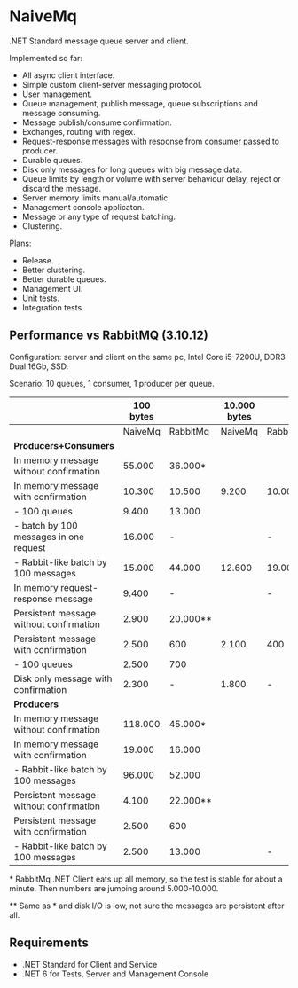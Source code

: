 NaiveMq
=======

.NET Standard message queue server and client.

Implemented so far:
+ All async client interface.
+ Simple custom client-server messaging protocol.
+ User management.
+ Queue management, publish message, queue subscriptions and message consuming.
+ Message publish/consume confirmation.
+ Exchanges, routing with regex.
+ Request-response messages with response from consumer passed to producer.
+ Durable queues.
+ Disk only messages for long queues with big message data.
+ Queue limits by length or volume with server behaviour delay, reject or discard the message.
+ Server memory limits manual/automatic.
+ Management console applicaton.
+ Message or any type of request batching.
+ Clustering.

Plans:
+ Release.
+ Better clustering.
+ Better durable queues.
+ Management UI.
+ Unit tests.
+ Integration tests.

Performance vs RabbitMQ (3.10.12)
-----------------------
Configuration: server and client on the same pc, Intel Core i5-7200U, DDR3 Dual 16Gb, SSD.

Scenario: 10 queues, 1 consumer, 1 producer per queue.

|                                               | 100 bytes |           | 10.000 bytes |              | 1.000.000 bytes |                 |
|-----------------------------------------------|-----------|-----------|--------------|--------------|-----------------|-----------------|
|                                               | NaiveMq   | RabbitMq  | NaiveMq      | RabbitMq     | NaiveMq         | RabbitMq        |
| **Producers+Consumers**                       |           |           |              |              |                 |                 |
| In memory message without confirmation        |   55.000  |  36.000*  |              |              |                 |                 |
| In memory message with confirmation           |   10.300  |  10.500   |      9.200   |      10.000  |           730   |           580   |
| - 100 queues                                  |    9.400  |  13.000   |              |              |                 |                 |
| - batch by 100 messages in one request        |   16.000  |         - |              |           -  |                 |               - |
| - Rabbit-like batch by 100 messages           |   15.000  |  44.000   |     12.600   |      19.000  |           650   |           450   |
| In memory request-response message            |    9.400  |         - |              |            - |                 |               - |
| Persistent message without confirmation       |    2.900  |  20.000** |              |              |                 |                 |
| Persistent message with confirmation          |    2.500  |     600   |      2.100   |        400   |           490   |           100   |
| - 100 queues                                  |    2.500  |     700   |              |              |                 |                 |
| Disk only message with confirmation           |    2.300  |         - |      1.800   |            - |           450   |               - |
| **Producers**                                 |           |           |              |              |                 |                 |
| In memory message without confirmation        |  118.000  |  45.000*  |              |              |                 |                 |
| In memory message with confirmation           |   19.000  |  16.000   |              |              |                 |                 |
| - Rabbit-like batch by 100 messages           |   96.000  |  52.000   |              |              |                 |                 |
| Persistent message without confirmation       |    4.100  |  22.000** |              |              |                 |                 |
| Persistent message with confirmation          |    2.500  |     600   |              |              |                 |                 |
| - Rabbit-like batch by 100 messages           |    2.500  |  13.000   |              |           -  |                 |               - |

\* RabbitMq .NET Client eats up all memory, so the test is stable for about a minute. Then numbers are jumping around 5.000-10.000.

\*\* Same as * and disk I/O is low, not sure the messages are persistent after all.

Requirements
--------------
+ .NET Standard for Client and Service
+ .NET 6 for Tests, Server and Management Console
